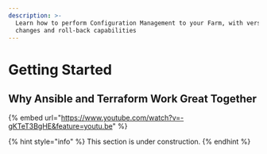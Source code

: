 ```yaml
---
description: >-
  Learn how to perform Configuration Management to your Farm, with versioned
  changes and roll-back capabilities
---
```


# Getting Started

##  Why Ansible and Terraform Work Great Together

{% embed url="https://www.youtube.com/watch?v=-gKTeT3BgHE&feature=youtu.be" %}



{% hint style="info" %}
This section is under construction.
{% endhint %}



